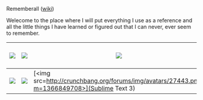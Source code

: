 Rememberall ([wiki](Home))

Welecome to the place where I will put everything I use as a reference and all the little things I have learned or figured out that I can never, ever seem to remember.

[<img src=http://www.programmantra.com/wp-content/uploads/2013/06/algorithms-45x45.png>](Algorithms) | [<img src=http://getbootstrap.com/favicon.ico>](Bootstrap) | [<img src=http://www.stephensottong.com/css3.jpg>](CSS) | [<img src=https://www.digitalocean.com/assets/community/tags/git-8d56b7a01deae2754895d210a58    80658.png>](Git) | [<img src=https://bitbucket-assetroot.s3.amazonaws.com/c/photos/2012/May/12/django-hg-git-logo-3096483512-4_avatar.png>](Django) | [<img src=http://www.keystonelearning.com/images/products/icons/java.png>](Java)
  ------|--------|-------|------|------|------
  [<img src=https://pbs.twimg.com/profile_images/434128303247474688/0W3NMj2D_normal.png>](jQuery) | [<img src=https://fbcdn-profile-a.akamaihd.net/hprofile-ak-xaf1/t1.0-1/p48x48/253978_10150207254411459_8330262_n.jpg>](HTML) | [<img src=http://crunchbang.org/forums/img/avatars/27443.png?m=1366849708>](Sublime Text 3) | [<img src=http://showmedo.com/static/images/menu_icons/front_page/40px/mysql.png>](MySQL) | [<img src=http://www.aeropostale.com/graphics/product_images/pAERO1-17937358_pattern_s22.jpg>](Vagrant) |

